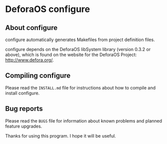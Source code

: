 DeforaOS configure
==================

About configure
---------------

configure automatically generates Makefiles from project definition files.

configure depends on the DeforaOS libSystem library (version 0.3.2 or above),
which is found on the website for the DeforaOS Project:
<http://www.defora.org/>.


Compiling configure
-------------------

Please read the `INSTALL.md` file for instructions about how to compile and
install configure.


Bug reports
-----------

Please read the `BUGS` file for information about known problems and planned
feature upgrades.

Thanks for using this program. I hope it will be useful.
